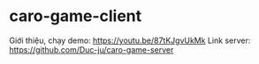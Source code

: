 # caro-game-client
Giới thiệu, chạy demo: https://youtu.be/87tKJgvUkMk
Link server: https://github.com/Duc-ju/caro-game-server

